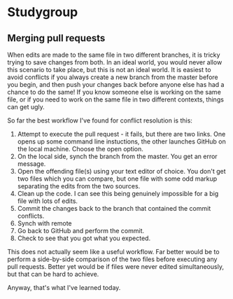 # Studygroup
## Merging pull requests
When edits are made to the same file in two different branches, it is tricky trying to save changes from both. In an ideal world, you would never allow this scenario to take place, but this is not an ideal world. It is easiest to avoid conflicts if you always create a new branch from the master before you begin, and then push your changes back before anyone else has had a chance to do the same! If you know someone else is working on the same file, or if you need to work on the same file in two different contexts, things can get ugly.

So far the best workflow I've found for conflict resolution is this:

1. Attempt to execute the pull request - it fails, but there are two links. One opens up some command line instuctions, the other launches GitHub on the local machine. Choose the open option.
2. On the local side, synch the branch from the master. You get an error message.
3. Open the offending file(s) using your text editor of choice. You don't get two files which you can compare, but one file with some odd markup separating the edits from the two sources. 
4. Clean up the code. I can see this being genuinely impossible for a big file with lots of edits.
5. Commit the changes back to the branch that contained the commit conflicts.
6. Synch with remote
7. Go back to GitHub and perform the commit.
8. Check to see that you got what you expected.

This does not actually seem like a useful workflow. Far better would be to perform a side-by-side comparison of the two files before executing any pull requests. Better yet would be if files were never edited simultaneously, but that can be hard to achieve.

Anyway, that's what I've learned today.

